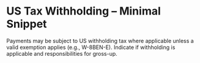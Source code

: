 # US Tax Withholding – Minimal Snippet
Payments may be subject to US withholding tax where applicable unless a valid exemption applies (e.g., W-8BEN-E). Indicate if withholding is applicable and responsibilities for gross-up.
